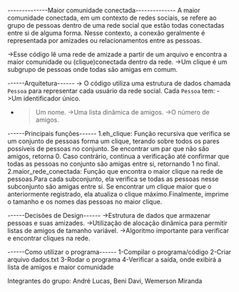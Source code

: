 --------------Maior comunidade conectada--------------
A maior comunidade conectada, em um contexto de redes sociais, se refere ao grupo de pessoas dentro de uma rede social que estão todas conectadas entre si de alguma forma. Nesse contexto, a conexão geralmente é representada por amizades ou relacionamentos entre as pessoas.


->Esse código lê uma rede de amizade a partir de um arquivo e encontra a maior comunidade ou (clique)conectada dentro da rede.
->Um clique é um subgrupo de pessoas onde todas são amigas em comum.

------Arquitetura------
-> O código utiliza uma estrutura de dados chamada `Pessoa` para representar cada usuário da rede social. Cada `Pessoa` tem:
->Um identificador único.
- >Um nome.
->Uma lista dinâmica de amigos.
->O número de amigos.


------Principais funções------
1.eh_clique: Função recursiva que verifica se um conjunto de pessoas forma um clique, terando sobre todos os pares possíveis de pessoas no conjunto. Se encontrar um par que não são amigos, retorna 0. Caso contrário, continua a verificação até confirmar que todas as pessoas no conjunto são amigas entre si, retornando 1 no final.
2.maior_rede_conectada: Função que encontra o maior clique na rede de pessoas.Para cada subconjunto, ela verifica se todas as pessoas nesse subconjunto são amigas entre si. Se encontrar um clique maior que o anteriormente registrado, ela atualiza o clique máximo.Finalmente, imprime o tamanho e os nomes das pessoas no maior clique.



------Decisões de Design------
->Estrutura de dados que armazenar pessoas e suas amizades.
->Utilização de alocação dinâmica para permitir listas de amigos de tamanho variável.
->Algoritmo importante para verificar e encontrar cliques na rede.

------Como utilizar o programa------
1-Compilar o programa/código
2-Criar arquivo dados.txt
3-Rodar o programa
4-Verificar a saída, onde exibirá a lista de amigos e maior comunidade


Integrantes do grupo: André Lucas, Beni Davi, Wemerson Miranda
